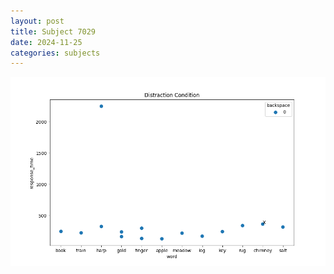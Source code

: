 ```yaml
---
layout: post
title: Subject 7029
date: 2024-11-25
categories: subjects
---
```


![](data/7029/run-10/7029_rt_acc_fuzzy_delay.png)
